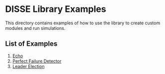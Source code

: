 # DISSE Library Examples

This directory contains examples of how to use the library to create custom modules and run simulations.

## List of Examples
 1. [Echo](./echo/echo.md)
 2. [Perfect Failure Detector](./pfd/pfd.md)
 3. [Leader Election](./le/le.md)